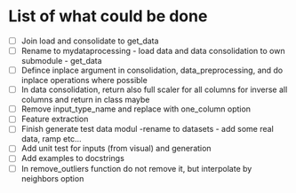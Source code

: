 # List of what could be done

- [ ] Join load and consolidate to get_data
- [ ] Rename to mydataprocessing - load data and data consolidation to own submodule - get_data
- [ ] Defince inplace argument in consolidation, data_preprocessing, and do inplace operations where possible
- [ ] In data consolidation, return also full scaler for all columns for inverse all columns and return in class maybe
- [ ] Remove input_type_name and replace with one_column option
- [ ] Feature extraction
- [ ] Finish generate test data modul -rename to datasets - add some real data, ramp etc...
- [ ] Add unit test for inputs (from visual) and generation
- [ ] Add examples to docstrings
- [ ] In remove_outliers function do not remove it, but interpolate by neighbors option 